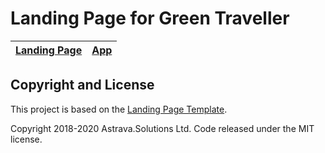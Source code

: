 # Landing Page for Green Traveller

| [Landing Page](https://green-traveller.github.io/) | [App](https://green-traveller.github.io/web/) |
| --- | --- |

## Copyright and License

This project is based on the [Landing Page Template](https://github.com/tailwindtoolbox/Landing-Page).

Copyright 2018-2020 Astrava.Solutions Ltd. Code released under the MIT license.
